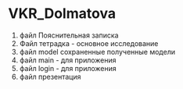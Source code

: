 # VKR_Dolmatova
1. файл Пояснительная записка 
2. Файл тетрадка - основное исследование
3. файл model сохраненные полученные модели
4. файл main - для приложения
5. файл login - для приложения
6. файл презентация 
